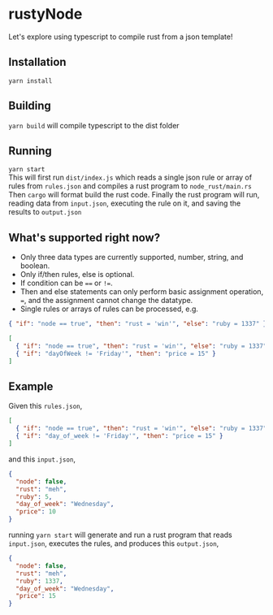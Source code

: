 # rustyNode

Let's explore using typescript to compile rust from a json template!

## Installation

`yarn install`

## Building

`yarn build` will compile typescript to the dist folder

## Running

`yarn start`  
 This will first run `dist/index.js` which reads a single json rule or array of rules from `rules.json` and compiles a rust program to `node_rust/main.rs` Then `cargo` will format build the rust code. Finally the rust program will run, reading data from `input.json`, executing the rule on it, and saving the results to `output.json`

## What's supported right now?

- Only three data types are currently supported, number, string, and boolean.
- Only if/then rules, else is optional.
- If condition can be `==` or `!=`.
- Then and else statements can only perform basic assignment operation, `=`, and the assignment cannot change the datatype.
- Single rules or arrays of rules can be processed, e.g.

```json
{ "if": "node == true", "then": "rust = 'win'", "else": "ruby = 1337" },
```

```json
[
  { "if": "node == true", "then": "rust = 'win'", "else": "ruby = 1337" },
  { "if": "dayOfWeek != 'Friday'", "then": "price = 15" }
]
```

## Example

Given this `rules.json`,

```json
[
  { "if": "node == true", "then": "rust = 'win'", "else": "ruby = 1337" },
  { "if": "day_of_week != 'Friday'", "then": "price = 15" }
]
```

and this `input.json`,

```json
{
  "node": false,
  "rust": "meh",
  "ruby": 5,
  "day_of_week": "Wednesday",
  "price": 10
}
```

running `yarn start` will generate and run a rust program that reads `input.json`, executes the rules, and produces this `output.json`,

```json
{
  "node": false,
  "rust": "meh",
  "ruby": 1337,
  "day_of_week": "Wednesday",
  "price": 15
}
```
